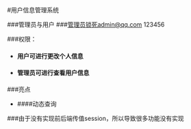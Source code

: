 #用户信息管理系统

###管理员与用户
###管理员锁死admin@qq.com 123456

###权限：
+ #### 用户可进行更改个人信息
+ #### 管理员可进行查看用户信息
###亮点
+ ####动态查询

###由于没有实现前后端传值session，所以导致很多功能没有实现
